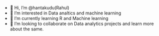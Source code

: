 - 👋 Hi, I’m @hantakudu(Rahul)
- 👀 I’m interested in Data analtics and machine learning
- 🌱 I’m currently learning R and Machine learning
- 💞️ I’m looking to collaborate on Data analytics projects and learn more about the same.
<!---
hantakudu/hantakudu is a ✨ special ✨ repository because its `README.md` (this file) appears on your GitHub profile.
You can click the Preview link to take a look at your changes.
--->

